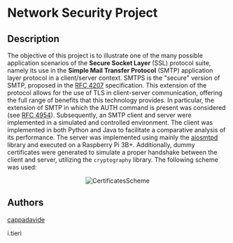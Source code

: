 # Network Security Project

## Description
The objective of this project is to illustrate one of the many possible application scenarios of the **Secure Socket Layer** (SSL) protocol suite, namely its use in the **Simple Mail Transfer Protocol** (SMTP) application layer protocol in a client/server context.
SMTPS is the "secure" version of SMTP, proposed in the [RFC 4207](https://datatracker.ietf.org/doc/html/rfc3207.html) specification. This extension of the protocol allows for the use of TLS in client-server communication, offering the full range of benefits that this technology provides.
In particular, the extension of SMTP in which the AUTH command is present was considered (see [RFC 4954](https://datatracker.ietf.org/doc/html/rfc4954)).
Subsequently, an SMTP client and server were implemented in a simulated and controlled environment. The client was implemented in both Python and Java to facilitate a comparative analysis of its performance. The server was implemented using mainly the [aiosmtpd](https://github.com/aio-libs/aiosmtpd) library and executed on a Raspberry Pi 3B+. Additionally, dummy certificates were generated to simulate a proper handshake between the client and server, utilizing the `cryptography` library. The following scheme was used:
<p align="center">
  <img src="https://github.com/cappadavide/netsec/assets/58134090/32f12c3b-7eda-4428-9a92-b1d936f7e664" alt="CertificatesScheme"/>
</p>

## Authors
[cappadavide](https://github.com/cappadavide)

i.tieri
